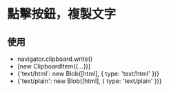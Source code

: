 # 點擊按鈕，複製文字

## 使用

- navigator.clipboard.write()
- [new ClipboardItem({...})]
- {'text/html': new Blob([html], { type: 'text/html' })}
- {'text/plain': new Blob([html], { type: 'text/plain' })}
